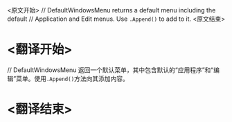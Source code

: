 
<原文开始>
// DefaultWindowsMenu returns a default menu including the default
// Application and Edit menus. Use `.Append()` to add to it.
<原文结束>

# <翻译开始>
// DefaultWindowsMenu 返回一个默认菜单，其中包含默认的“应用程序”和“编辑”菜单。使用`.Append()`方法向其添加内容。
# <翻译结束>

